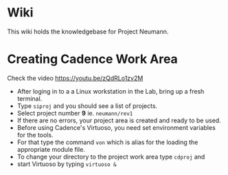 # Wiki
This wiki holds the knowledgebase for Project Neumann.

# Creating Cadence Work Area
Check the video https://youtu.be/zQdRLo1zv2M
- After loging in to a a Linux workstation in the Lab, bring up a fresh terminal.
- Type `siproj` and you should see a list of projects.
- Select project number **9** ie. `neumann/rev1`
- If there are no errors, your project area is created and ready to be used.
- Before using Cadence's Virtuoso, you need set environment variables for the tools.
- For that type the command `von` which is alias for the loading the appropriate module file.
- To change your directory to the project work area type `cdproj` and
- start Virtuoso by typing `virtuoso &`
